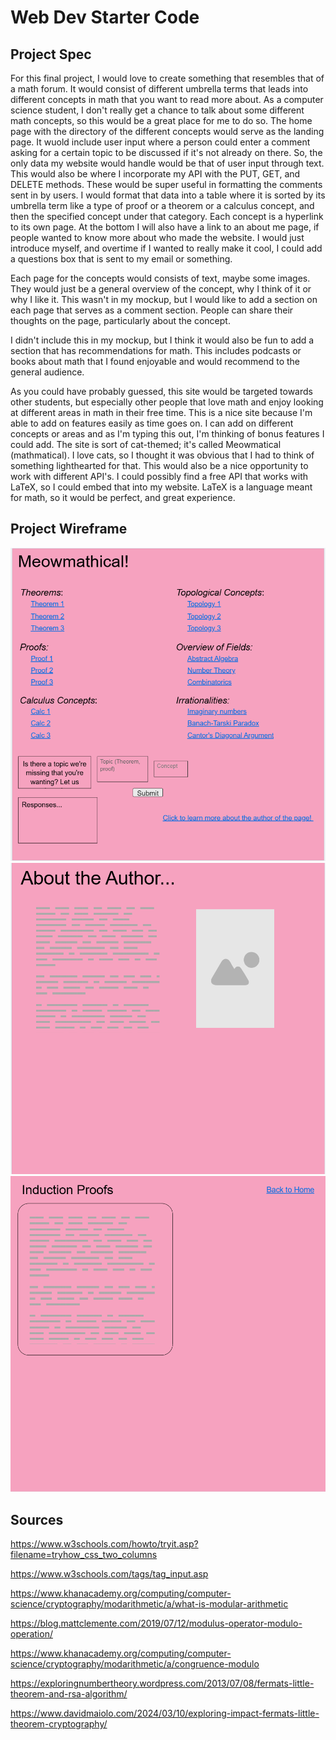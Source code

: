 # Web Dev Starter Code

## Project Spec

For this final project, I would love to create something that resembles that of a math forum. It would consist of different umbrella terms that leads into different concepts in math that you want to read more about. As a computer science student, I don't really get a chance to talk about some different math concepts, so this would be a great place for me to do so. The home page with the directory of the different concepts would serve as the landing page. It wuold include user input where a person could enter a comment asking for a certain topic to be discussed if it's not already on there. So, the only data my website would handle would be that of user input through text. This would also be where I incorporate my API with the PUT, GET, and DELETE methods. These would be super useful in formatting the comments sent in by users. I would format that data into a table where it is sorted by its umbrella term like a type of proof or a theorem or a calculus concept, and then the specified concept under that category. Each concept is a hyperlink to its own page. At the bottom I will also have a link to an about me page, if people wanted to know more about who made the website. I would just introduce myself, and overtime if I wanted to really make it cool, I could add a questions box that is sent to my email or something. 

Each page for the concepts would consists of text, maybe some images. They would just be a general overview of the concept, why I think of it or why I like it. This wasn't in my mockup, but I would like to add a section on each page that serves as a comment section. People can share their thoughts on the page, particularly about the concept. 

I didn't include this in my mockup, but I think it would also be fun to add a section that has recommendations for math. This includes podcasts or books about math that I found enjoyable and would recommend to the general audience.

As you could have probably guessed, this site would be targeted towards other students, but especially other people that love math and enjoy looking at different areas in math in their free time. This is a nice site because I'm able to add on features easily as time goes on. I can add on different concepts or areas and as I'm typing this out, I'm thinking of bonus features I could add. The site is sort of cat-themed; it's called Meowmatical (mathmatical). I love cats, so I thought it was obvious that I had to think of something lighthearted for that. This would also be a nice opportunity to work with different API's. I could possibly find a free API that works with LaTeX, so I could embed that into my website. LaTeX is a language meant for math, so it would be perfect, and great experience.  

## Project Wireframe

![Home Page](homePage.png)
![About Me Page](AboutMe.png)
![Proof Example](ProofPage.png)


## Sources 

https://www.w3schools.com/howto/tryit.asp?filename=tryhow_css_two_columns 

https://www.w3schools.com/tags/tag_input.asp

https://www.khanacademy.org/computing/computer-science/cryptography/modarithmetic/a/what-is-modular-arithmetic

https://blog.mattclemente.com/2019/07/12/modulus-operator-modulo-operation/

https://www.khanacademy.org/computing/computer-science/cryptography/modarithmetic/a/congruence-modulo

https://exploringnumbertheory.wordpress.com/2013/07/08/fermats-little-theorem-and-rsa-algorithm/

https://www.davidmaiolo.com/2024/03/10/exploring-impact-fermats-little-theorem-cryptography/